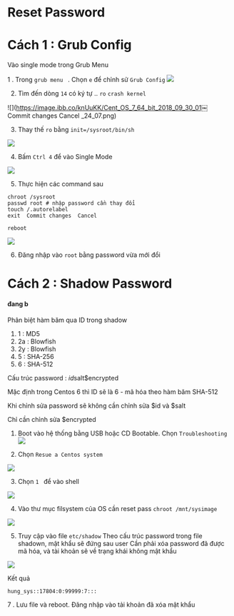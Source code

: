 # Reset Password

# Cách 1 : Grub Config

Vào  single mode trong Grub Menu

1 . Trong `grub menu ` . Chọn `e` để chỉnh sử `Grub Config`
![](https://image.ibb.co/h17yeK/Cent_OS_7_64_bit_2018_09_30_01_22_17.png)


2. Tìm đến dòng `14` có ký tự .. `ro`  `crash kernel`

![](https://image.ibb.co/knUuKK/Cent_OS_7_64_bit_2018_09_30_01￼ Commit changes  Cancel
_24_07.png)

3. Thay thế `ro` bằng `init=/sysroot/bin/sh`

![](https://image.ibb.co/dgQ1zK/Cent_OS_7_64_bit_2018_09_30_01_23_23.png)

4. Bấm `Ctrl 4` để vào Single Mode

![](https://image.ibb.co/dpJh6z/Cent_OS_7_64_bit_2018_09_30_01_24_35.png)

5. Thực hiện các command sau

```
chroot /sysroot
passwd root # nhập password cần thay đổi
touch /.autorelabel
exit￼ Commit changes  Cancel

reboot

```

![](https://image.ibb.co/g7JFRz/Cent_OS_7_64_bit_2018_09_30_01_25_27.png)

6. Đăng nhập vào `root` bằng password vừa mới đổi

# Cách 2 : Shadow Password
#### đang b

Phân biệt hàm băm qua ID trong shadow

1.  1 : MD5
2.  2a  : Blowfish
3.  2y  : Blowfish
4.  5  : SHA-256
5.  6  : SHA-512

Cấu trúc password :     $id$salt$encrypted

Mặc định trong Centos 6 thì ID sẽ là 6 - mã hóa theo hàm băm SHA-512

Khi chỉnh sửa password sẽ không cần chỉnh sửa $id và $salt 

Chỉ cần chỉnh sửa $encrypted


1. Boot vào hệ thống bằng USB hoặc CD Bootable. 
Chọn `Troubleshooting`
![](https://image.ibb.co/hKkhpK/Cent_OS_7_64_bit_2018_09_30_02_11_43.png)


2. Chọn `Resue a Centos system `

![](https://image.ibb.co/hKkhpK/Cent_OS_7_64_bit_2018_09_30_02_11_43.png)

3.  Chọn `1 ` để vào shell

![](https://image.ibb.co/m43Dwz/Cent_OS_7_64_bit_2018_09_30_02_12_42.png)

4. Vào thư mục filsystem của OS cần reset pass
`chroot /mnt/sysimage`  

![](https://image.ibb.co/m43Dwz/Cent_OS_7_64_bit_2018_09_30_02_12_42.png)


5. Truy cập vào file `etc/shadow`
Theo cấu trúc password trong file shadown, mật khẩu sẽ đứng sau user
Cần phải xóa password đã được mã hóa, và tài khoản sẽ về trạng khái không mật khẩu

![](https://image.ibb.co/ntRBie/Cent_OS_7_64_bit_2018_09_30_02_50_46.png)
 
 Kết quả

`hung_sys::17804:0:99999:7:::
`


7 . Lưu file và reboot. Đăng nhập vào tải khoản đã xóa mật khẩu
